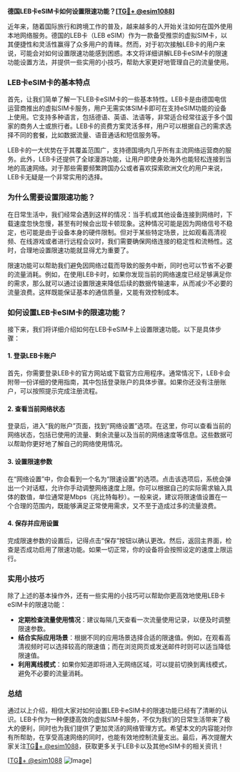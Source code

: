**德国LEB卡eSIM卡如何设置限速功能？[[TG💪+ @esim1088](https://t.me/s/esim1088)]**

近年来，随着国际旅行和跨境工作的普及，越来越多的人开始关注如何在国外使用本地网络服务。德国的LEB卡（LEB eSIM）作为一款备受推崇的虚拟SIM卡，以其便捷性和灵活性赢得了众多用户的青睐。然而，对于初次接触LEB卡的用户来说，可能会对如何设置限速功能感到困惑。本文将详细讲解LEB卡eSIM卡的限速功能设置方法，并提供一些实用的小技巧，帮助大家更好地管理自己的流量使用。

### LEB卡eSIM卡的基本特点

首先，让我们简单了解一下LEB卡eSIM卡的一些基本特性。LEB卡是由德国电信运营商推出的虚拟SIM卡服务，用户无需实体SIM卡即可在支持eSIM功能的设备上使用。它支持多种语言，包括德语、英语、法语等，非常适合经常往返于多个国家的商务人士或旅行者。LEB卡的资费方案灵活多样，用户可以根据自己的需求选择不同的套餐，比如数据流量、语音通话和短信服务等。

LEB卡的一大优势在于其覆盖范围广，支持德国境内几乎所有主流网络运营商的服务。此外，LEB卡还提供了全球漫游功能，让用户即使身处海外也能轻松连接到当地的高速网络。对于那些需要频繁跨国办公或者喜欢探索欧洲文化的用户来说，LEB卡无疑是一个非常实用的选择。

### 为什么需要设置限速功能？

在日常生活中，我们经常会遇到这样的情况：当手机或其他设备连接到网络时，下载速度忽快忽慢，甚至有时候会出现卡顿现象。这种情况可能是因为网络信号不稳定，也可能是由于设备本身的硬件限制。但对于某些特定场景，比如观看高清视频、在线游戏或者进行远程会议时，我们需要确保网络连接的稳定性和流畅性。这时，合理地设置限速功能就显得尤为重要了。

限速功能可以帮助我们避免因网络过载而导致的服务中断，同时也可以节省不必要的流量消耗。例如，在使用LEB卡时，如果你发现当前的网络速度已经足够满足你的需求，那么就可以通过设置限速来降低后续的数据传输速率，从而减少不必要的流量浪费。这样既能保证基本的通信质量，又能有效控制成本。

### 如何设置LEB卡eSIM卡的限速功能？

接下来，我们将详细介绍如何在LEB卡eSIM卡上设置限速功能。以下是具体步骤：

#### 1. 登录LEB卡账户

首先，你需要登录LEB卡的官方网站或下载官方应用程序。通常情况下，LEB卡会附带一份详细的使用指南，其中包括登录账户的具体步骤。如果你还没有注册账户，可以按照提示完成注册流程。

#### 2. 查看当前网络状态

登录后，进入“我的账户”页面，找到“网络设置”选项。在这里，你可以查看当前的网络状态，包括已使用的流量、剩余流量以及当前的网络速度等信息。这些数据可以帮助你更好地了解自己的网络使用情况。

#### 3. 设置限速参数

在“网络设置”中，你会看到一个名为“限速设置”的选项。点击该选项后，系统会弹出一个对话框，允许你手动调整网络速度上限。你可以根据自己的实际需求输入具体的数值，单位通常是Mbps（兆比特每秒）。一般来说，建议将限速值设置在一个合理的范围内，既能够满足正常使用需求，又不至于造成过多的流量浪费。

#### 4. 保存并应用设置

完成限速参数的设置后，记得点击“保存”按钮以确认更改。然后，返回主界面，检查是否成功启用了限速功能。如果一切正常，你的设备将会按照设定的速度上限运行。

### 实用小技巧

除了上述的基本操作外，还有一些实用的小技巧可以帮助你更高效地使用LEB卡eSIM卡的限速功能：

- **定期检查流量使用情况**：建议每隔几天查看一次流量使用记录，以便及时调整限速参数。
- **结合实际应用场景**：根据不同的应用场景选择合适的限速值。例如，在观看高清视频时可以选择较高的限速值；而在浏览网页或发送邮件时则可以适当降低限速值。
- **利用离线模式**：如果你知道即将进入无网络区域，可以提前切换到离线模式，避免不必要的流量消耗。

### 总结

通过以上介绍，相信大家对如何设置LEB卡eSIM卡的限速功能已经有了清晰的认识。LEB卡作为一种便捷高效的虚拟SIM卡服务，不仅为我们的日常生活带来了极大的便利，同时也为我们提供了更加灵活的网络管理方式。希望本文的内容能对你有所帮助，在享受高速网络的同时，也能有效地控制流量支出。最后，再次提醒大家关注[TG💪+ @esim1088](https://t.me/s/esim1088)，获取更多关于LEB卡以及其他eSIM卡的相关资讯！

[[TG💪+ @esim1088](https://t.me/s/esim1088) ![Image](https://i.postimg.cc/4NQfJmqS/Snipaste-2025-05-13-00-14-12.png)]